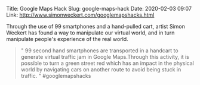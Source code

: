 Title: Google Maps Hack
Slug: google-maps-hack
Date: 2020-02-03 09:07
Link: http://www.simonweckert.com/googlemapshacks.html

Through the use of 99 smartphones and a hand-pulled cart, artist Simon Weckert has found a way to manipulate our virtual world, and in turn manipulate people's experience of the real world.

> " 99 second hand smartphones are transported in a handcart to generate virtual traffic jam in Google Maps.Through this activity, it is possible to turn a green street red which has an impact in the physical world by navigating cars on another route to avoid being stuck in traffic. " #googlemapshacks
